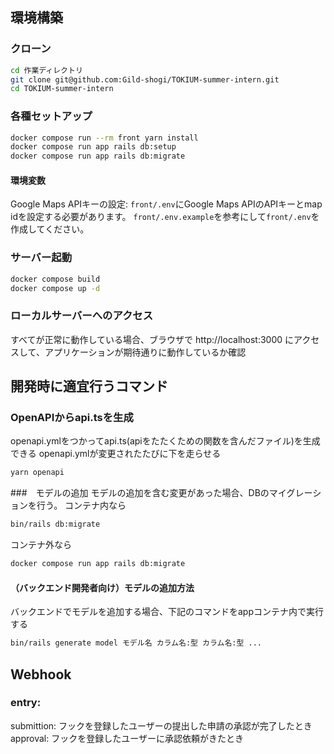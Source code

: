 ## 環境構築

### クローン
```bash
cd 作業ディレクトリ
git clone git@github.com:Gild-shogi/TOKIUM-summer-intern.git
cd TOKIUM-summer-intern
```

### 各種セットアップ
```bash
docker compose run --rm front yarn install
docker compose run app rails db:setup
docker compose run app rails db:migrate
```

#### 環境変数
Google Maps APIキーの設定: `front/.env`にGoogle Maps APIのAPIキーとmap idを設定する必要があります。
`front/.env.example`を参考にして`front/.env`を作成してください。

### サーバー起動
```bash
docker compose build
docker compose up -d
```

### ローカルサーバーへのアクセス
すべてが正常に動作している場合、ブラウザで http://localhost:3000 にアクセスして、アプリケーションが期待通りに動作しているか確認

## 開発時に適宜行うコマンド

### OpenAPIからapi.tsを生成
openapi.ymlをつかってapi.ts(apiをたたくための関数を含んだファイル)を生成できる
openapi.ymlが変更されたたびに下を走らせる
```bash
yarn openapi
```

###　モデルの追加
モデルの追加を含む変更があった場合、DBのマイグレーションを行う。
コンテナ内なら
```bash
bin/rails db:migrate
```
コンテナ外なら
```bash
docker compose run app rails db:migrate
```

#### （バックエンド開発者向け）モデルの追加方法
バックエンドでモデルを追加する場合、下記のコマンドをappコンテナ内で実行する
```bash
bin/rails generate model モデル名 カラム名:型 カラム名:型 ...
```

## Webhook
### entry:
submittion: フックを登録したユーザーの提出した申請の承認が完了したとき
approval: フックを登録したユーザーに承認依頼がきたとき
